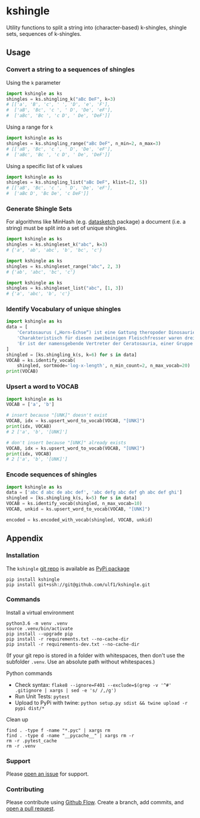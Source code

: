# kshingle
Utility functions to split a string into (character-based) k-shingles, shingle sets, sequences of k-shingles.

## Usage

### Convert a string to a sequences of shingles
Using the `k` parameter

```py
import kshingle as ks
shingles = ks.shingling_k("aBc DeF", k=3)
# [['a', 'B', 'c', ' ', 'D', 'e', 'F'],
#  ['aB', 'Bc', 'c ', ' D', 'De', 'eF'],
#  ['aBc', 'Bc ', 'c D', ' De', 'DeF']]
```

Using a range for `k`

```py
import kshingle as ks
shingles = ks.shingling_range("aBc DeF", n_min=2, n_max=3)
# [['aB', 'Bc', 'c ', ' D', 'De', 'eF'],
#  ['aBc', 'Bc ', 'c D', ' De', 'DeF']]
```

Using a specific list of k values

```py
import kshingle as ks
shingles = ks.shingling_list("aBc DeF", klist=[2, 5])
# [['aB', 'Bc', 'c ', ' D', 'De', 'eF'],
#  ['aBc D', 'Bc De', 'c DeF']]
```


### Generate Shingle Sets
For algorithms like MinHash (e.g. [datasketch](https://github.com/ekzhu/datasketch) package) a document (i.e. a string) must be split into a set of unique shingles.

```py
import kshingle as ks
shingles = ks.shingleset_k("abc", k=3)
# {'a', 'ab', 'abc', 'b', 'bc', 'c'}
```

```py
import kshingle as ks
shingles = ks.shingleset_range("abc", 2, 3)
# {'ab', 'abc', 'bc', 'c'}
```

```py
import kshingle as ks
shingles = ks.shingleset_list("abc", [1, 3])
# {'a', 'abc', 'b', 'c'}
```


### Identify Vocabulary of unique shingles

```py
import kshingle as ks
data = [
    'Cerato­saurus („Horn-Echse“) ist eine Gattung theropoder Dino­saurier aus dem Ober­jura von Nord­ame­rika und Europa.',
    'Charak­teris­tisch für diesen zwei­beini­gen Fleisch­fresser waren drei markante Hörner auf dem Schädel sowie eine Reihe kleiner Osteo­derme (Haut­knochen­platten), die über Hals, Rücken und Schwanz ver­lief.',
    'Er ist der namens­gebende Vertre­ter der Cerato­sauria, einer Gruppe basaler (ursprüng­licher) Thero­poden.'
]
shingled = [ks.shingling_k(s, k=6) for s in data]
VOCAB = ks.identify_vocab(
    shingled, sortmode='log-x-length', n_min_count=2, n_max_vocab=20)
print(VOCAB)
```

### Upsert a word to VOCAB

```py
import kshingle as ks
VOCAB = ['a', 'b']

# insert because "[UNK]" doesn't exist
VOCAB, idx = ks.upsert_word_to_vocab(VOCAB, "[UNK]")
print(idx, VOCAB)
# 2 ['a', 'b', '[UNK]']

# don't insert because "[UNK]" already exists
VOCAB, idx = ks.upsert_word_to_vocab(VOCAB, "[UNK]")
print(idx, VOCAB)
# 2 ['a', 'b', '[UNK]']
```


### Encode sequences of shingles

```py
import kshingle as ks
data = ['abc d abc de abc def', 'abc defg abc def gh abc def ghi']
shingled = [ks.shingling_k(s, k=5) for s in data]
VOCAB = ks.identify_vocab(shingled, n_max_vocab=10)
VOCAB, unkid = ks.upsert_word_to_vocab(VOCAB, "[UNK]")

encoded = ks.encoded_with_vocab(shingled, VOCAB, unkid)
```


## Appendix

### Installation
The `kshingle` [git repo](http://github.com/ulf1/kshingle) is available as [PyPi package](https://pypi.org/project/kshingle)

```
pip install kshingle
pip install git+ssh://git@github.com/ulf1/kshingle.git
```


### Commands
Install a virtual environment

```
python3.6 -m venv .venv
source .venv/bin/activate
pip install --upgrade pip
pip install -r requirements.txt --no-cache-dir
pip install -r requirements-dev.txt --no-cache-dir
```

(If your git repo is stored in a folder with whitespaces, then don't use the subfolder `.venv`. Use an absolute path without whitespaces.)

Python commands

* Check syntax: `flake8 --ignore=F401 --exclude=$(grep -v '^#' .gitignore | xargs | sed -e 's/ /,/g')`
* Run Unit Tests: `pytest`
* Upload to PyPi with twine: `python setup.py sdist && twine upload -r pypi dist/*`

Clean up 

```
find . -type f -name "*.pyc" | xargs rm
find . -type d -name "__pycache__" | xargs rm -r
rm -r .pytest_cache
rm -r .venv
```


### Support
Please [open an issue](https://github.com/ulf1/kshingle/issues/new) for support.


### Contributing
Please contribute using [Github Flow](https://guides.github.com/introduction/flow/). Create a branch, add commits, and [open a pull request](https://github.com/ulf1/kshingle/compare/).
